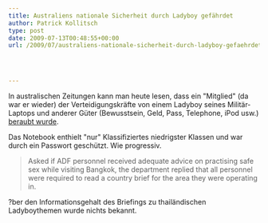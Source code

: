 ```yaml
---
title: Australiens nationale Sicherheit durch Ladyboy gefährdet
author: Patrick Kollitsch
type: post
date: 2009-07-13T00:48:55+00:00
url: /2009/07/australiens-nationale-sicherheit-durch-ladyboy-gefaehrdet/




---
```

In australischen Zeitungen kann man heute lesen, dass ein "Mitglied" (da war er wieder) der Verteidigungskräfte von einem Ladyboy seines Militär-Laptops und anderer Güter (Bewusstsein, Geld, Pass, Telephone, iPod usw.) [beraubt wurde][1]. 

Das Notebook enthielt "nur" Klassifiziertes niedrigster Klassen und war durch ein Passwort geschützt. Wie progressiv. 

> Asked if <span class="caps">ADF</span> personnel received adequate advice on practising safe sex while visiting Bangkok, the department replied that all personnel were required to read a country brief for the area they were operating in.

?ber den Informationsgehalt des Briefings zu thailändischen Ladyboythemen wurde nichts bekannt.

 [1]: http://www.theaustralian.news.com.au/story/0,25197,25763444-5013404,00.html